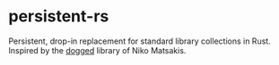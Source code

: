 # persistent-rs
Persistent, drop-in replacement for standard library collections in Rust. Inspired by the [dogged](https://github.com/nikomatsakis/dogged) library of Niko Matsakis.  
